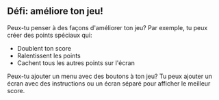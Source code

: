 ## Défi: améliore ton jeu!

Peux-tu penser à des façons d'améliorer ton jeu? Par exemple, tu peux créer des points spéciaux qui:

+ Doublent ton score
+ Ralentissent les points
+ Cachent tous les autres points sur l'écran

Peux-tu ajouter un menu avec des boutons à ton jeu? Tu peux ajouter un écran avec des instructions ou un écran séparé pour afficher le meilleur score.
